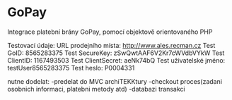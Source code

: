 # GoPay
Integrace platební brány GoPay, pomocí objektově orientovaného PHP 

Testovací údaje:
URL prodejního místa: http://www.ales.recman.cz
Test GoID: 8565283375
Test SecureKey: zSwQwtAAF6V2Kr7cWVdbVYkW
Test ClientID: 1167493503
Test ClientSecret: aeNk74bQ
Test uživatelské jméno: testUser8565283375
Test heslo: P0004331


nutne dodelat:
-predelat do MVC archiTEKKtury
-checkout proces(zadani osobnich informaci, platebni metody atd)
-databazi transakci

